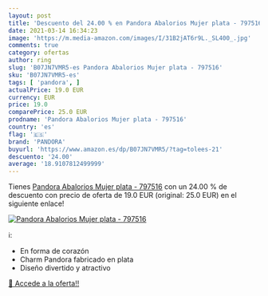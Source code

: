 ```yaml
---
layout: post
title: 'Descuento del 24.00 % en Pandora Abalorios Mujer plata - 797516'
date: 2021-03-14 16:34:23
image: 'https://m.media-amazon.com/images/I/31B2jAT6r9L._SL400_.jpg'
comments: true
category: ofertas
author: ring
slug: 'B07JN7VMR5-es Pandora Abalorios Mujer plata - 797516'
sku: 'B07JN7VMR5-es'
tags: [ 'pandora', ]
actualPrice: 19.0 EUR
currency: EUR
price: 19.0
comparePrice: 25.0 EUR
prodname: 'Pandora Abalorios Mujer plata - 797516'
country: 'es'
flag: '🇪🇸'
brand: 'PANDORA'
buyurl: 'https://www.amazon.es/dp/B07JN7VMR5/?tag=tolees-21'
descuento: '24.00'
average: '18.9107812499999'
---
```


Tienes [Pandora Abalorios Mujer plata - 797516](https://www.amazon.es/dp/B07JN7VMR5/?tag=tolees-21) con un 24.00 % de descuento con precio de oferta de 19.0 EUR (original: 25.0 EUR) en el siguiente enlace!

[![Pandora Abalorios Mujer plata - 797516](https://m.media-amazon.com/images/I/31B2jAT6r9L._SL400_.jpg)](https://www.amazon.es/dp/B07JN7VMR5/?tag=tolees-21)

ℹ️:

- En forma de corazón
- Charm Pandora fabricado en plata
- Diseño divertido y atractivo

[🛒 Accede a la oferta!!](https://www.amazon.es/dp/B07JN7VMR5/?tag=tolees-21)
